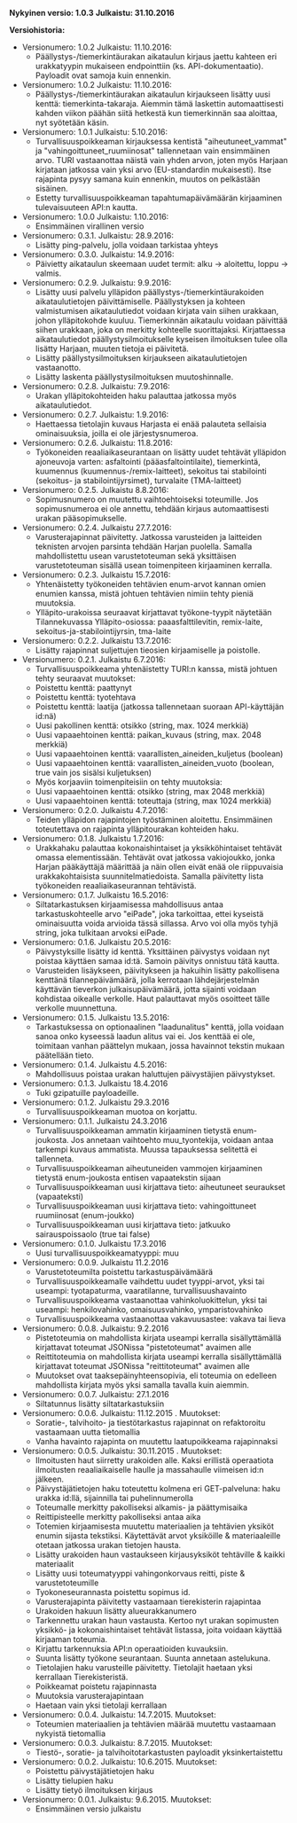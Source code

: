 <b>Nykyinen versio: 1.0.3</b>
<b>Julkaistu: 31.10.2016</b>

<b>Versiohistoria:</b>

- Versionumero: 1.0.2 Julkaistu: 11.10.2016:
    - Päällystys-/tiemerkintäurakan aikataulun kirjaus jaettu kahteen eri urakkatyypin mukaiseen endpointtiin (ks. API-dokumentaatio). Payloadit ovat samoja kuin ennenkin.
- Versionumero: 1.0.2 Julkaistu: 11.10.2016:
    - Päällystys-/tiemerkintäurakan aikataulun kirjaukseen lisätty uusi kenttä: tiemerkinta-takaraja. Aiemmin tämä laskettin automaattisesti kahden viikon päähän siitä hetkestä kun tiemerkinnän saa aloittaa, nyt syötetään käsin.
- Versionumero: 1.0.1 Julkaistu: 5.10.2016:
    - Turvallisuuspoikkeaman kirjauksessa kentistä "aiheutuneet_vammat" ja "vahingoittuneet_ruumiinosat" tallennetaan vain ensimmäinen arvo. TURI vastaanottaa näistä vain yhden arvon, joten myös Harjaan kirjataan jatkossa vain yksi arvo (EU-standardin mukaisesti). Itse rajapinta pysyy samana kuin ennenkin, muutos on pelkästään sisäinen.
    - Estetty turvallisuuspoikkeaman tapahtumapäivämäärän kirjaaminen tulevaisuuteen API:n kautta.
- Versionumero: 1.0.0 Julkaistu: 1.10.2016:
    - Ensimmäinen virallinen versio
- Versionumero: 0.3.1. Julkaistu: 28.9.2016:
    - Lisätty ping-palvelu, jolla voidaan tarkistaa yhteys
- Versionumero: 0.3.0. Julkaistu: 14.9.2016:
    - Päivietty aikataulun skeemaan uudet termit: alku -> aloitettu, loppu -> valmis.
- Versionumero: 0.2.9. Julkaistu: 9.9.2016:
    - Lisätty uusi palvelu ylläpidon päällystys-/tiemerkintäurakoiden aikataulutietojen päivittämiselle. Päällystyksen ja kohteen valmistumisen aikataulutiedot voidaan kirjata vain siihen urakkaan, johon ylläpitokohde kuuluu. Tiemerkinnän aikataulu voidaan päivittää siihen urakkaan, joka on merkitty kohteelle suorittajaksi. Kirjattaessa aikataulutiedot päällystysilmoitukselle kyseisen ilmoituksen tulee olla lisätty Harjaan, muuten tietoja ei päivitetä.
    - Lisätty päällystysilmoituksen kirjaukseen aikataulutietojen vastaanotto.
    - Lisätty laskenta päällystysilmoituksen muutoshinnalle.
- Versionumero: 0.2.8. Julkaistu: 7.9.2016:
    - Urakan ylläpitokohteiden haku palauttaa jatkossa myös aikataulutiedot.
- Versionumero: 0.2.7. Julkaistu: 1.9.2016:
    - Haettaessa tietolajin kuvaus Harjasta ei enää palauteta sellaisia ominaisuuksia, joilla ei ole järjestysnumeroa.
- Versionumero: 0.2.6. Julkaistu: 11.8.2016:
    - Työkoneiden reaaliaikaseurantaan on lisätty uudet tehtävät ylläpidon ajoneuvoja varten: asfaltointi (pääasfaltointilaite), tiemerkintä, kuumennus (kuumennus-/remix-laitteet), sekoitus tai stabilointi (sekoitus- ja stabilointijyrsimet), turvalaite (TMA-laitteet)
- Versionumero: 0.2.5. Julkaistu 8.8.2016:
    - Sopimusnumero on muutettu vaihtoehtoiseksi toteumille. Jos sopimusnumeroa ei ole annettu, tehdään kirjaus automaattisesti urakan pääsopimukselle. 
- Versionumero: 0.2.4. Julkaistu 27.7.2016:
    - Varusterajapinnat päivitetty. Jatkossa varusteiden ja laitteiden teknisten arvojen parsinta tehdään Harjan puolella. Samalla mahdollistettu usean varustetoteuman sekä yksittäisen varustetoteuman sisällä usean toimenpiteen kirjaaminen kerralla.
- Versionumero: 0.2.3. Julkaistu 15.7.2016:
    - Yhtenäistetty työkoneiden tehtävien enum-arvot kannan omien enumien kanssa, mistä johtuen tehtävien nimiin tehty pieniä muutoksia.
    - Ylläpito-urakoissa seuraavat kirjattavat työkone-tyypit näytetään Tilannekuvassa Ylläpito-osiossa: paaasfalttilevitin, remix-laite, sekoitus-ja-stabilointijyrsin, tma-laite
- Versionumero: 0.2.2. Julkaistu 13.7.2016:
    - Lisätty rajapinnat suljettujen tieosien kirjaamiselle ja poistolle. 
- Versionumero: 0.2.1. Julkaistu 6.7.2016:
    - Turvallisuuspoikkeama yhtenäistetty TURI:n kanssa, mistä johtuen tehty seuraavat muutokset:
    - Poistettu kenttä: paattynyt
    - Poistettu kenttä: tyotehtava
    - Poistettu kenttä: laatija (jatkossa tallennetaan suoraan API-käyttäjän id:nä)
    - Uusi pakollinen kenttä: otsikko (string, max. 1024 merkkiä)
    - Uusi vapaaehtoinen kenttä: paikan_kuvaus (string, max. 2048 merkkiä)
    - Uusi vapaaehtoinen kenttä: vaarallisten_aineiden_kuljetus (boolean)
    - Uusi vapaaehtoinen kenttä: vaarallisten_aineiden_vuoto (boolean, true vain jos sisälsi kuljetuksen)
    - Myös korjaaviin toimenpiteisiin on tehty muutoksia:
    - Uusi vapaaehtoinen kenttä: otsikko (string, max 2048 merkkiä)
    - Uusi vapaaehtoinen kenttä: toteuttaja (string, max 1024 merkkiä)
- Versionumero: 0.2.0. Julkaistu 4.7.2016:
    - Teiden ylläpidon rajapintojen työstäminen aloitettu. Ensimmäinen toteutettava on rajapinta ylläpitourakan kohteiden haku.
- Versionumero: 0.1.8. Julkaistu 1.7.2016:
    - Urakkahaku palauttaa kokonaishintaiset ja yksikköhintaiset tehtävät omassa elementissään. Tehtävät ovat jatkossa vakiojoukko, jonka Harjan pääkäyttäjä määrittää ja näin ollen eivät enää ole riippuvaisia urakkakohtaisista suunnitelmatiedoista. Samalla päivitetty lista työkoneiden reaaliaikaseurannan tehtävistä.
- Versionumero: 0.1.7. Julkaistu 16.5.2016:
    - Siltatarkastuksen kirjaamisessa mahdollisuus antaa tarkastuskohteelle arvo "eiPade", joka tarkoittaa, ettei kyseistä ominaisuutta voida arvioida tässä sillassa. Arvo voi olla myös tyhjä string, joka tulkitaan arvoksi eiPade.
- Versionumero: 0.1.6. Julkaistu 20.5.2016:
    - Päivystyksille lisätty id kenttä. Yksittäinen päivystys voidaan nyt poistaa käyttäen samaa id:tä. Samoin päivitys onnistuu tätä kautta.
    - Varusteiden lisäykseen, päivitykseen ja hakuihin lisätty pakollisena kenttänä tilannepäivämäärä, jolla kerrotaan lähdejärjestelmän käyttävän tieverkon julkaisupäivämäärä, jotta sijainti voidaan kohdistaa oikealle verkolle. Haut palauttavat myös osoitteet tälle verkolle muunnettuna.
- Versionumero: 0.1.5. Julkaistu 13.5.2016:
    - Tarkastuksessa on optionaalinen "laadunalitus" kenttä, jolla voidaan sanoa onko kyseessä
      laadun alitus vai ei. Jos kenttää ei ole, toimitaan vanhan päättelyn mukaan, jossa
      havainnot tekstin mukaan päätellään tieto.
- Versionumero: 0.1.4. Julkaistu 4.5.2016:
    - Mahdollisuus poistaa urakan haluttujen päivystäjien päivystykset.
- Versionumero: 0.1.3. Julkaistu 18.4.2016
    - Tuki gzipatuille payloadeille.
- Versionumero: 0.1.2. Julkaistu 29.3.2016
    - Turvallisuuspoikkeaman muotoa on korjattu.
- Versionumero: 0.1.1. Julkaistu 24.3.2016
    - Turvallisuuspoikkeaman ammatin kirjaaminen tietystä enum-joukosta. Jos annetaan vaihtoehto muu_tyontekija, voidaan antaa tarkempi kuvaus ammatista. Muussa tapauksessa selitettä ei tallenneta.
    - Turvallisuuspoikkeaman aiheutuneiden vammojen kirjaaminen tietystä enum-joukosta entisen vapaatekstin sijaan
    - Turvallisuuspoikkeaman uusi kirjattava tieto: aiheutuneet seuraukset (vapaateksti)
    - Turvallisuuspoikkeaman uusi kirjattava tieto: vahingoittuneet ruumiinosat (enum-joukko)
    - Turvallisuuspoikkeaman uusi kirjattava tieto: jatkuuko sairauspoissaolo (true tai false)
- Versionumero: 0.1.0. Julkaistu 17.3.2016
    - Uusi turvallisuuspoikkeamatyyppi: muu
- Versionumero: 0.0.9. Julkaistu 11.2.2016
    - Varustetoteumilta poistettu tarkastuspäivämäärä
    - Turvallisuuspoikkeamalle vaihdettu uudet tyyppi-arvot, yksi tai useampi: tyotapaturma, vaaratilanne, turvallisuushavainto
    - Turvallisuuspoikkeama vastaanottaa vahinkoluokittelun, yksi tai useampi: henkilovahinko, omaisuusvahinko, ymparistovahinko
    - Turvallisuuspoikkeama vastaanottaa vakavuusastee: vakava tai lieva
- Versionumero: 0.0.8. Julkaistu: 9.2.2016
    - Pistetoteumia on mahdollista kirjata useampi kerralla sisällyttämällä kirjattavat toteumat JSONissa "pistetoteumat" avaimen alle
    - Reittitoteumia on mahdollista kirjata useampi kerralla sisällyttämällä kirjattavat toteumat JSONissa "reittitoteumat" avaimen alle
    - Muutokset ovat taaksepäinyhteensopivia, eli toteumia on edelleen mahdollista kirjata myös yksi samalla tavalla kuin aiemmin.
- Versionumero: 0.0.7. Julkaistu: 27.1.2016
    - Siltatunnus lisätty siltatarkastuksiin
- Versionumero: 0.0.6. Julkaistu: 11.12.2015 . Muutokset:
    - Soratie-, talvihoito- ja tiestötarkastus rajapinnat on refaktoroitu vastaamaan uutta tietomallia
    - Vanha havainto rajapinta on muutettu laatupoikkeama rajapinnaksi
- Versionumero: 0.0.5. Julkaistu: 30.11.2015 . Muutokset:
    - Ilmoitusten haut siirretty urakoiden alle. Kaksi erillistä operaatiota ilmoitusten reaaliaikaiselle haulle ja massahaulle viimeisen id:n jälkeen.
    - Päivystäjätietojen haku toteutettu kolmena eri GET-palveluna: haku urakka id:llä, sijainnilla tai puhelinnumerolla
    - Toteumalle merkitty pakolliseksi alkamis- ja päättymisaika
    - Reittipisteelle merkitty pakolliseksi antaa aika
    - Totemien kirjaamisesta muutettu materiaalien ja tehtävien yksiköt enumin sijasta tekstiksi. Käytettävät arvot yksiköille & materiaaleille otetaan jatkossa urakan tietojen hausta.
    - Lisätty urakoiden haun vastaukseen kirjausyksiköt tehtäville & kaikki materiaalit
    - Lisätty uusi toteumatyyppi vahingonkorvaus reitti, piste & varustetoteumille
    - Tyokoneseurannasta poistettu sopimus id.
    - Varusterajapinta päivitetty vastaamaan tierekisterin rajapintaa
    - Urakoiden hakuun lisätty alueurakkanumero
    - Tarkennettu urakan haun vastausta. Kertoo nyt urakan sopimusten yksikkö- ja kokonaishintaiset tehtävät listassa, joita voidaan käyttää kirjaaman toteumia.
    - Kirjattu tarkennuksia API:n operaatioiden kuvauksiin.
    - Suunta lisätty työkone seurantaan. Suunta annetaan astelukuna.
    - Tietolajien haku varusteille päivitetty. Tietolajit haetaan yksi kerrallaan Tierekisteristä.
    - Poikkeamat poistetu rajapinnasta
    - Muutoksia varusterajapintaan
    - Haetaan vain yksi tietolaji kerrallaan
- Versionumero: 0.0.4. Julkaistu: 14.7.2015. Muutokset:
    - Toteumien materiaalien ja tehtävien määrää muutettu vastaamaan nykyistä tietomallia
- Versionumero: 0.0.3. Julkaistu: 8.7.2015. Muutokset:
    - Tiestö-, soratie- ja talvihoitotarkastusten payloadit yksinkertaistettu
- Versionumero: 0.0.2. Julkaistu: 10.6.2015. Muutokset:
    - Poistettu päivystäjätietojen haku
    - Lisätty tielupien haku
    - Lisätty tietyö ilmoituksen kirjaus
- Versionumero: 0.0.1. Julkaistu: 9.6.2015. Muutokset:
    - Ensimmäinen versio julkaistu
